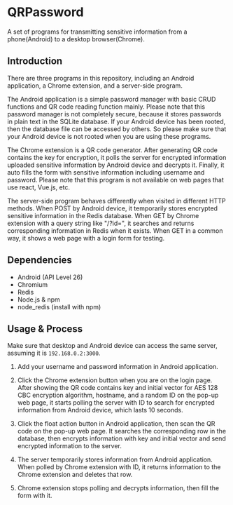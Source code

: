 # QRPassword

A set of programs for transmitting sensitive information from a phone(Android) to a desktop browser(Chrome).

## Introduction

There are three programs in this repository, including an Android application, a Chrome extension, and a server-side program.

The Android application is a simple password manager with basic CRUD functions and QR code reading function mainly. Please note that this password manager is not completely secure, because it stores passwords in plain text in the SQLite database. If your Android device has been rooted, then the database file can be accessed by others. So please make sure that your Android device is not rooted when you are using these programs.

The Chrome extension is a QR code generator. After generating QR code contains the key for encryption, it polls the server for encrypted information uploaded sensitive information by Android device and decrypts it. Finally, it auto fills the form with sensitive information including username and password. Please note that this program is not available on web pages that use react, Vue.js, etc.

The server-side program behaves differently when visited in different HTTP methods. When POST by Android device, it temporarily stores encrypted sensitive information in the Redis database. When GET by Chrome extension with a query string like "/?id=", it searches and returns corresponding information in Redis when it exists. When GET in a common way, it shows a web page with a login form for testing.

## Dependencies
- Android (API Level 26)
- Chromium
- Redis
- Node.js & npm
- node_redis (install with npm)

## Usage & Process
Make sure that desktop and Android device can access the same server, assuming it is ```192.168.0.2:3000```.

1. Add your username and password information in Android application.

2. Click the Chrome extension button when you are on the login page. After showing the QR code contains key and initial vector for AES 128 CBC encryption algorithm, hostname, and a random ID on the pop-up web page, it starts polling the server with ID to search for encrypted information from Android device, which lasts 10 seconds.

3. Click the float action button in Android application, then scan the QR code on the pop-up web page. It searches the corresponding row in the database, then encrypts information with key and initial vector and send encrypted information to the server.

4. The server temporarily stores information from Android application. When polled by Chrome extension with ID, it returns information to the Chrome extension and deletes that row.

5. Chrome extension stops polling and decrypts information, then fill the form with it.
